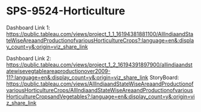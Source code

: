 # SPS-9524-Horticulture
Dashboard Link 1: https://public.tableau.com/views/project_1_1_16194381881100/AllIndiaandStateWiseAreaandProductionofvariousHorticultureCrops?:language=en&:display_count=y&:origin=viz_share_link

Dashboard Link 2:
https://public.tableau.com/views/project_1_2_16194391897900/allindiaandstatewisevegtableareaproductionover2009-11?:language=en&:display_count=y&:origin=viz_share_link
StoryBoard:
https://public.tableau.com/views/AllIndiaandStateWiseAreaandProductionofvariousHorticultureCrops/AllIndiaandStateWiseAreaandProductionofvariousHorticultureCropsandVegetables?:language=en&:display_count=y&:origin=viz_share_link


